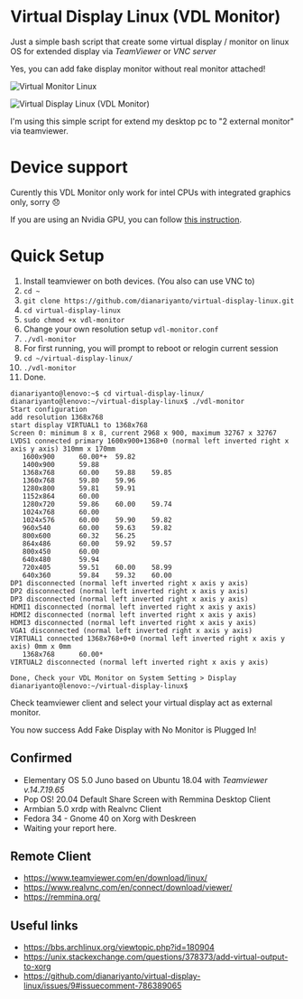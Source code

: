 # Virtual Display Linux (VDL Monitor)

Just a simple bash script that create some virtual display / monitor on linux OS for extended display via *TeamViewer* or *VNC server*

Yes, you can add fake display monitor without real monitor attached!

![Virtual Monitor Linux](https://raw.githubusercontent.com/dianariyanto/virtual-display-linux/master/Screenshot2.png)

![Virtual Display Linux (VDL Monitor)](https://raw.githubusercontent.com/dianariyanto/virtual-display-linux/master/Screenshot.png)

I'm using this simple script for extend my desktop pc to "2 external monitor" via teamviewer.


# Device support

Curently this VDL Monitor only work for intel CPUs with integrated graphics only, sorry 😞

If you are using an Nvidia GPU, you can follow [this instruction](https://github.com/dianariyanto/virtual-display-linux/issues/9#issuecomment-786389065). 

# Quick Setup

1. Install teamviewer on both devices. (You also can use VNC to)
2. `cd ~`
3. `git clone https://github.com/dianariyanto/virtual-display-linux.git`
4. `cd virtual-display-linux`
6. `sudo chmod +x vdl-monitor`
5. Change your own resolution setup `vdl-monitor.conf`
6. `./vdl-monitor`
7. For first running, you will prompt to reboot or relogin current session
8. `cd ~/virtual-display-linux/`
9. `./vdl-monitor`
10. Done.

```shell
dianariyanto@lenovo:~$ cd virtual-display-linux/
dianariyanto@lenovo:~/virtual-display-linux$ ./vdl-monitor 
Start configuration
add resolution 1368x768
start display VIRTUAL1 to 1368x768
Screen 0: minimum 8 x 8, current 2968 x 900, maximum 32767 x 32767
LVDS1 connected primary 1600x900+1368+0 (normal left inverted right x axis y axis) 310mm x 170mm
   1600x900      60.00*+  59.82  
   1400x900      59.88  
   1368x768      60.00    59.88    59.85  
   1360x768      59.80    59.96  
   1280x800      59.81    59.91  
   1152x864      60.00  
   1280x720      59.86    60.00    59.74  
   1024x768      60.00  
   1024x576      60.00    59.90    59.82  
   960x540       60.00    59.63    59.82  
   800x600       60.32    56.25  
   864x486       60.00    59.92    59.57  
   800x450       60.00  
   640x480       59.94  
   720x405       59.51    60.00    58.99  
   640x360       59.84    59.32    60.00  
DP1 disconnected (normal left inverted right x axis y axis)
DP2 disconnected (normal left inverted right x axis y axis)
DP3 disconnected (normal left inverted right x axis y axis)
HDMI1 disconnected (normal left inverted right x axis y axis)
HDMI2 disconnected (normal left inverted right x axis y axis)
HDMI3 disconnected (normal left inverted right x axis y axis)
VGA1 disconnected (normal left inverted right x axis y axis)
VIRTUAL1 connected 1368x768+0+0 (normal left inverted right x axis y axis) 0mm x 0mm
   1368x768      60.00* 
VIRTUAL2 disconnected (normal left inverted right x axis y axis)

Done, Check your VDL Monitor on System Setting > Display
dianariyanto@lenovo:~/virtual-display-linux$ 

```

Check teamviewer client and select your virtual display act as external monitor.

You now success Add Fake Display with No Monitor is Plugged In!

## Confirmed

* Elementary OS 5.0 Juno based on Ubuntu 18.04 with *Teamviewer v.14.7.19.65*
* Pop OS! 20.04 Default Share Screen with Remmina Desktop Client
* Armbian 5.0 xrdp with Realvnc Client
* Fedora 34 - Gnome 40 on Xorg with Deskreen
* Waiting your report here.

## Remote Client

* https://www.teamviewer.com/en/download/linux/
* https://www.realvnc.com/en/connect/download/viewer/
* https://remmina.org/

## Useful links
* https://bbs.archlinux.org/viewtopic.php?id=180904
* https://unix.stackexchange.com/questions/378373/add-virtual-output-to-xorg
* https://github.com/dianariyanto/virtual-display-linux/issues/9#issuecomment-786389065
